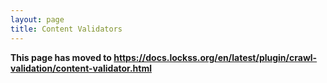 ```yaml
---
layout: page
title: Content Validators
---
```


**This page has moved to <https://docs.lockss.org/en/latest/plugin/crawl-validation/content-validator.html>**

